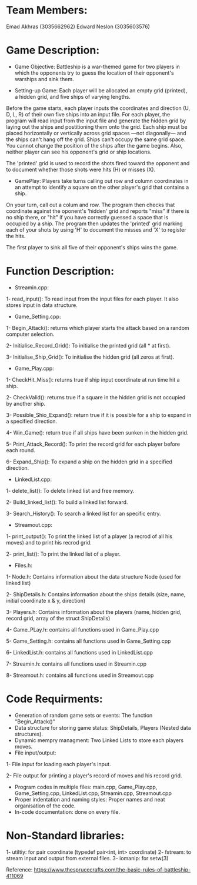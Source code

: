 # Team Members:
Emad Akhras (3035662962)     Edward Neslon (3035603576)

# Game Description:

* Game Objective:
Battleship is a war-themed game for two players in which the opponents try to guess the location of their opponent's warships and sink them. 

* Setting-up Game:
Each player will be allocated an empty grid (printed), a hidden grid, and five ships of varying lengths.

Before the game starts, each player inputs the coordinates and direction (U, D, L, R) of their own five ships into an input file. For each player, the program will read input from the input file and generate the hidden grid by laying out the ships and postitioning them onto the grid. Each ship must be placed horizontally or vertically across grid spaces —not diagonally— and the ships can't hang off the grid. Ships can't occupy the same grid space. You cannot change the position of the ships after the game begins. Also, neither player can see his opponent's grid or ship locations.

The 'printed' grid is used to record the shots fired toward the opponent and to document whether those shots were hits (H) or misses (X).

* GamePlay:
Players take turns calling out row and column coordinates in an attempt to identify a square on the other player's grid that contains a ship. 

On your turn, call out a colum and row. The program then checks that coordinate against the oponent's 'hidden' grid and reports "miss" if there is no ship there, or "hit" if you have correctly guessed a space that is occupied by a ship. The program then updates the 'printed' grid marking each of your shots by using 'H' to document the misses and 'X' to register the hits.

The first player to sink all five of their opponent's ships wins the game.


# Function Description:
* Streamin.cpp:

1- read_input(): To read input from the input files for each player. It also stores input in data structure. 

* Game_Setting.cpp:

1- Begin_Attack(): returns which player starts the attack based on a random computer selection.

2- Initialise_Record_Grid(): To initialise the printed grid (all * at first).

3- Initialise_Ship_Grid(): To initialise the hidden grid (all zeros at first).


* Game_Play.cpp:

1- CheckHit_Miss(): returns true if ship input coordinate at run time hit a ship.

2- CheckValid(): returns true if a square in the hidden grid is not occupied by another ship. 

3- Possible_Shio_Expand(): return true if it is possible for a ship to expand in a specified direction.

4- Win_Game(): return true if all ships have been sunken in the hidden grid.

5- Print_Attack_Record(): To print the record grid for each player before each round.

6- Expand_Ship(): To expand a ship on the hidden grid in a specified direction.

* LinkedList.cpp:

1- delete_list(): To delete linked list and free memory.

2- Build_linked_list(): To build a linked list forward. 

3- Search_History(): To search a linked list for an specific entry. 

* Streamout.cpp:

1- print_output(): To print the linked list of a player (a recrod of all his moves) and to print his recrod grid.

2- print_list(): To print the linked list of a player.

* Files.h:

1- Node.h: Contains information about the data structure Node (used for linked list)

2- ShipDetails.h: Contains information about the ships details (size, name, initial coordinate x & y, direction)

3- Players.h: Contains information about the players (name, hidden grid, record grid, array of the struct ShipDetails)

4- Game_PLay.h: contains all functions used in Game_Play.cpp

5- Game_Setting.h: contains all functions used in Game_Setting.cpp

6- LinkedList.h: contains all functions used in LinkedList.cpp

7- Streamin.h: contains all functions used in Streamin.cpp

8- Streamout.h: contains all functions used in Streamout.cpp

# Code Requirments:
* Generation of random game sets or events: The function "Begin_Attack()"
* Data structure for storing game status: ShipDetails, Players (Nested data structures).
* Dynamic mempry managment: Two Linked Lists to store each players moves.  
* File input/output: 

1- File input for loading each player's input. 

2- File output for printing a player's record of moves and his record grid. 
* Program codes in multiple files: main.cpp, Game_Play.cpp, Game_Setting.cpp, LinkedList.cpp, Streamin.cpp, Streamout.cpp
* Proper indentation and naming styles: Proper names and neat organisation of the code.
* In-code documentation: done on every file.

# Non-Standard libraries:
1- utiltiy: for pair coordinate (typedef pair<int, int> coordinate)
2- fstream: to stream input and output from external files.
3- iomanip: for setw(3)

Reference: https://www.thesprucecrafts.com/the-basic-rules-of-battleship-411069 
